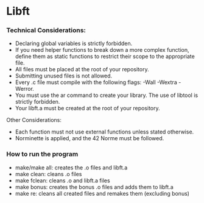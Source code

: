 # Libft
### Technical Considerations:
- Declaring global variables is strictly forbidden.
- If you need helper functions to break down a more complex function, define them as static functions to restrict their scope to the appropriate file.
- All files must be placed at the root of your repository.
- Submitting unused files is not allowed.
- Every .c file must compile with the following flags: -Wall -Wextra -Werror.
- You must use the ar command to create your library. The use of libtool is strictly forbidden.
- Your libft.a must be created at the root of your repository.

Other Considerations:
- Each function must not use external functions unless stated otherwise.
- Norminette is applied, and the 42 Norme must be followed.

### How to run the program
- make/make all: creates the .o files and libft.a 
- make clean: cleans .o files
- make fclean: cleans .o and libft.a files
- make bonus: creates the bonus .o files and adds them to libft.a
- make re: cleans all created files and remakes them (excluding bonus)
